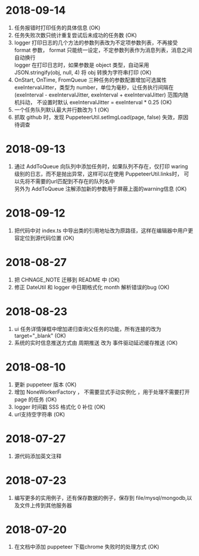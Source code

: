# 2018-09-14
1. 任务报错时打印任务的具体信息 (OK)  
2. 任务失败次数只统计重复尝试后未成功的任务数 (OK)  
3. logger 打印日志的几个方法的参数列表改为不定项参数列表，不再接受 format 参数， format 只能统一设定，不定参数列表作为消息列表，消息之间自动换行  
    logger 在打印日志时，如果参数是 object 类型，自动采用 JSON.stringify(obj, null, 4) 将 obj 转换为字符串打印 (OK)  
4. OnStart, OnTime, FromQueue 三种任务的参数配置增加可选属性 exeIntervalJitter，类型为 number，单位为毫秒，让任务执行间隔在 (exeInterval - exeIntervalJitter, exeInterval + exeIntervalJitter) 范围内随机抖动，
    不设置时默认 exeIntervalJitter = exeInterval * 0.25  (OK)  
5. 一个任务队列默认最大并行数改为 1 (OK)  
6. 抓取 github 时，发现 PuppeteerUtil.setImgLoad(page, false) 失效，原因待调查  

# 2018-09-13
1. 通过 AddToQueue 向队列中添加任务时，如果队列不存在，仅打印 waring 级别的日志，而不是抛出异常，这样可以在使用 PuppeteerUtil.links时，
    可以先将不需要的url匹配到不存在的队列名中  
    另外为 AddToQueue 注解添加新的参数用于屏蔽上面的warning信息 (OK)  

# 2018-09-12
1. 把代码中对 index.ts 中导出类的引用地址改为原路径，这样在编辑器中用户更容定位到源代码位置 (OK)

# 2018-08-27
1. 把 CHNAGE_NOTE 迁移到 README 中 (OK)
2. 修正 DateUtil 和 logger 中日期格式化 month 解析错误的bug (OK)

# 2018-08-23
1. ui 任务详情弹框中增加递归查询父任务的功能，所有连接的改为 target="_blank" (OK)
2. 系统的实时信息推送方式由 周期推送 改为 事件驱动延迟缓存推送 (OK)

# 2018-08-10
1. 更新 puppeteer 版本 (OK)
2. 增加 NoneWorkerFactory ， 不需要显式手动实例化 ，用于处理不需要打开 page 的任务 (OK)
3. logger 时间戳 SSS 格式化 0 补位 (OK)
4. url支持空字符串 (OK)

# 2018-07-27
1. 源代码添加英文注释

# 2018-07-23
1. 编写更多的实用例子，还有保存数据的例子，保存到 file/mysql/mongodb,以及文件上传到其他服务器  

# 2018-07-20
1. 在文档中添加 puppeteer 下载chrome 失败时的处理方式 (OK)    

